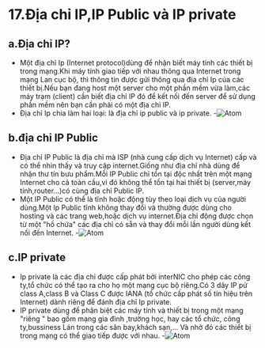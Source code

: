 # 17.Địa chỉ IP,IP Public và IP private #
## a.Địa chỉ IP? ##
- Một địa chỉ Ip (Internet protocol)dùng để nhận biết máy tính các thiết bị trong mạng.Khi máy tính giao tiếp với nhau thông qua Internet trong mạng Lan cục bộ, thì thông tin được gửi thông qua địa chỉ Ip của các thiết bị.Nếu bạn đang host một server cho một phần mềm vừa làm,các máy trạm (client) cần biết địa chỉ IP đó để kết nối đến server để sử dụng phần mềm nên bạn cần phải có một địa chỉ IP.
-  Địa chỉ Ip chia làm hai loại: là địa chỉ ip public và ip private.
-![Atom](https://bkaii.com.vn/images/publicprivateaddresses.jpg)
## b.địa chỉ IP Public 
- Địa chỉ IP Public là địa chỉ mà ISP (nhà cung cấp dịch vụ Internet) cấp và có thể nhìn thấy và truy cập internet.Giống như địa chỉ nhà dùng để nhận thư tín bưu phẩm.Mỗi IP Public chỉ tồn tại độc nhất trên một mạng Internet cho cả toàn cầu,vì đó không thể tồn tại hai thiết bị  (server,máy tính,router...)có cùng địa chỉ Public IP.
- Một IP Public có thể là tĩnh hoặc động tùy theo loại dịch vụ của người dùng.Một Ip Public tĩnh không thay đổi và thường được dùng cho hosting và các trang web,hoặc dịch vụ internet.Địa chỉ động được chọn từ một "hồ chứa" các địa chỉ có sẵn và thay đổi mỗi lần người dùng kết nối đến Internet.
-![Atom](https://4.bp.blogspot.com/-zuJh5EFiqT4/V1DyebXrYSI/AAAAAAAAAek/riW0ABPNLrgrGFna5-zS4DjGjcSDhcfWwCLcB/s640/Capture.PNG)
## c.IP private ## 
- Ip private là các địa chỉ được cấp phát bởi interNIC cho phép các công ty,tổ chức có thể tạo ra cho họ một mạng cục bộ riêng.Có 3 dãy IP pử class A,class B và Class C được IANA (tổ chức cấp phát số tín hiệu trên Internet) dành riêng để đánh địa chỉ Ip private.
-  IP private dùng để phân biệt các máy tính và thiết bị trong một mạng "riêng " bao gồm mạng gia đình ,trường học, hay các tổ chức, công ty,bussiness Lán trong các sân bay,khách sạn,... Và nhờ đó các thiết bị trong mạng có thể giao tiếp được với nhau.
-![Atom](https://3.bp.blogspot.com/-tqXXjldaJSs/V1ECAxQxmmI/AAAAAAAAAfI/qHUIvZG30mMGLcsNAB16dn7OeMk-sGYpACLcB/s1600/Capture.PNG)